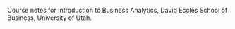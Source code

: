 Course notes for Introduction to Business Analytics, David Eccles School of Business, University of Utah.
